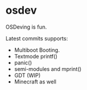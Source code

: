 osdev
=====

OSDeving is fun.

Latest commits supports:

- Multiboot Booting.
- Textmode printf()
- panic()
- semi-modules and mprint()
- GDT (WIP)
- Minecraft as well

